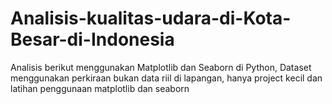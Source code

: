 # Analisis-kualitas-udara-di-Kota-Besar-di-Indonesia
Analisis berikut menggunakan Matplotlib dan Seaborn di Python, Dataset menggunakan perkiraan bukan data riil di lapangan, hanya project kecil dan latihan penggunaan matplotlib dan seaborn
